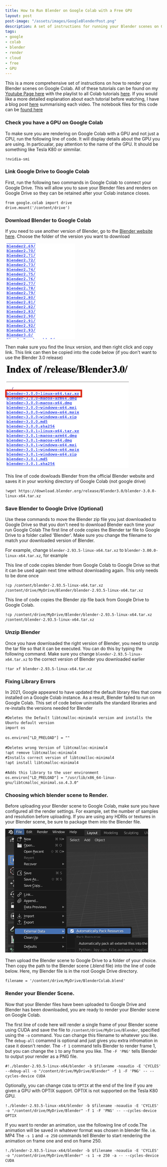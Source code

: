 ```yaml
---
title: How to Run Blender on Google Colab with a Free GPU
layout: post
post-image: "/assets/images/GoogleBlenderPost.png"
description: A set of instructions for running your Blender scenes on Google Colab with a free GPU
tags:
- google
- colab
- blender
- render
- cloud
- free
- GPU
---
```


This is a more comprehensive set of instructions on how to render your Blender scenes on Google Colab. All of these tutorials can be found on my [Youtube Page here](https://www.youtube.com/c/MicroSingularity) with the playlist to all Colab tutorials [here](https://youtube.com/playlist?list=PLV0Zsi5ZYUasqIKTYo7et4iJuaSIArSy5). If you would like a more detailed explanation about each tutorial before watching, I have a blog post [here](https://microsingularity.github.io/blog/Google-Colab) summarising each video.
The notebook files for this code can be [found here](https://github.com/microSingularity/blenderGoogleGPU)

### Check you have a GPU on Google Colab

To make sure you are rendering on Google Colab with a GPU and not just a CPU, run the following line of code. It will display details about the GPU you are using. In particualar, pay attention to the name of the GPU. It should be something like Tesla K80 or simmilar. 

```
!nvidia-smi
```


### Link Google Drive to Google Colab

First, run the following two commands in Google Colab to connect your Google Drive. This will allow you to save your Blender files and renders on Google Drive so they can be retained after your Colab instance closes. 

```
from google.colab import drive
drive.mount('/content/drive')
```
### Download Blender to Google Colab

If you need to use another version of Blender, go to the [Blender website here](https://download.blender.org/release/). Choose the folder of the version you want to download

![List of all Blender Releases](/assets/BlenderVersions.png)

Then make sure you find the linux version, and then right click and copy link. This link can then be copied into the code below (if you don't want to use the Blender 3.0 release)

![List of all Blender Releases](/assets/Blender3.png)

This line of code dowloads Blender from the official Blender website and saves it in your working directory of Google Colab (not google drive)

```
!wget https://download.blender.org/release/Blender3.0/blender-3.0.0-linux-x64.tar.xz
```
### Save Blender to Google Drive (Optional)
Use these commands to move the Blender zip file you just downloaded to Google Drive so that you don't need to download Blender each time your run Google Colab
The first line of code copies the Blender tar file to Google Drive to a folder called 'Blender'. Make sure you change the filename to match your downloaded version of Blender.

For example, change ```blender-2.93.5-linux-x64.tar.xz``` to ```blender-3.00.0-linux-x64.tar.xz```, for example


This line of code copies blender from Google Colab to Google Drive so that it can be used again next time without downloading again. This only needs to be done once
```
!cp /content/blender-2.93.5-linux-x64.tar.xz /content/drive/MyDrive/Blender/blender-2.93.5-linux-x64.tar.xz
```

This line of code copies the Blender zip file back from Google Drive to Google Colab.
```
!cp /content/drive/MyDrive/Blender/blender-2.93.5-linux-x64.tar.xz /content/blender-2.93.5-linux-x64.tar.xz
```

### Unzip Blender

Once you have downloaded the right version of Blender, you need to unzip the tar file so that it can be executed. You can do this by typing the following command. 
Make sure you change ```blender-2.93.5-linux-x64.tar.xz``` to the correct version of Blender you downloaded earlier

```
!tar xf blender-2.93.5-linux-x64.tar.xz
```

### Fixing Library Errors
In 2021, Google appeared to have updated the default library files that come installed on a Google Colab instance. As a result, Blender failed to run on Google Colab.
This set of code below uninstalls the standard libraries and re-installs the versions needed for Blender

```
#Deletes the Default libtcmalloc-minimal4 version and installs the Ubuntu default version
import os

os.environ["LD_PRELOAD"] = ""

#Deletes wrong Version of libtcmalloc-minimal4
!apt remove libtcmalloc-minimal4
#Installs correct version of libtcmalloc-minimal4
!apt install libtcmalloc-minimal4

#Adds this library to the user environment
os.environ["LD_PRELOAD"] = "/usr/lib/x86_64-linux-gnu/libtcmalloc_minimal.so.4.3.0"
```
### Choosing which blender scene to Render. 

Before uploading your Blender scene to Google Colab, make sure you have configured all the render settings. For example, set the number of samples and resolution before uploading.
If you are using any HDRIs or textures in your Blender scene, be sure to package them into the Blender file.

![Package Textures](/assets/ExternalData.png)

Then upload the Blender scene to Google Drive to a folder of your choice. Then copy the path to the Blender scene (.blend file) into the line of code below. Here, my Blender file is in the root Google Drive directory.
```
filename = '/content/drive/MyDrive/BlenderColab.blend'
```

### Render your Blender Scene. 

Now that your Blender files have been uploaded to Google Drive and Blender has been downloaded, you are ready to render your Blender scene on Google Colab.

The first line of code here will render a single frame of your Blender scene using CUDA and save the file to ```/content/drive/MyDrive/Blender```, specified using the ```-o``` command. You can change this filename to whatever you like.
The ```debug-all``` comamnd is optional and just gives you extra infromation in case it doesn't render. The ```-f 1``` command tells Blender to render frame 1, but you can change the ```1``` to any frame you like. The ```-F 'PNG'``` tells Blender to output your render as a PNG file.

```
#!./blender-2.93.5-linux-x64/blender -b $filename -noaudio -E 'CYCLES' --debug-all -o "/content/drive/MyDrive/Blender" -f 1 -F 'PNG' -- --cycles-device CUDA
```

Optionally, you can change ```CUDA``` to ```OPTIX``` at the end of the line if you are given a GPU with OPTIX support. OPTIX is not supported on the Tesla K80 GPU.
```
!./blender-2.93.5-linux-x64/blender -b $filename -noaudio -E 'CYCLES' -o "/content/drive/MyDrive/Blender" -f 1 -F 'PNG' -- --cycles-device OPTIX
```
If you want to render an animation, use the following line of code.The animation will be saved in whatever format was chosen in blender file. i.e. MP4
The ```-s 1``` and ```-e 250``` commands tell Blender to start rendering the animation on frame one and end on frame 250.

```
!./blender-2.93.5-linux-x64/blender -b $filename -noaudio -E 'CYCLES' -o "/content/drive/MyDrive/Blender" -s 1 -e 250 -a -- --cycles-device CUDA
```


